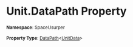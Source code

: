 # Unit.DataPath Property

<small>**Namespace**: SpaceUsurper</small>

<small>**Property Type**: [DataPath](../DataPath-1.md)&lt;[UnitData](../UnitData.md)&gt;</small>


